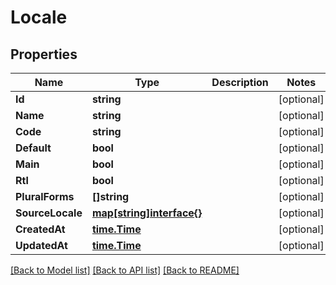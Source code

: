 # Locale

## Properties

Name | Type | Description | Notes
------------ | ------------- | ------------- | -------------
**Id** | **string** |  | [optional] 
**Name** | **string** |  | [optional] 
**Code** | **string** |  | [optional] 
**Default** | **bool** |  | [optional] 
**Main** | **bool** |  | [optional] 
**Rtl** | **bool** |  | [optional] 
**PluralForms** | **[]string** |  | [optional] 
**SourceLocale** | [**map[string]interface{}**](object.md) |  | [optional] 
**CreatedAt** | [**time.Time**](time.Time.md) |  | [optional] 
**UpdatedAt** | [**time.Time**](time.Time.md) |  | [optional] 

[[Back to Model list]](../README.md#documentation-for-models) [[Back to API list]](../README.md#documentation-for-api-endpoints) [[Back to README]](../README.md)


